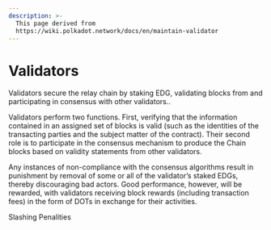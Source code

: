 ```yaml
---
description: >-
  This page derived from
  https://wiki.polkadot.network/docs/en/maintain-validator
---
```


# Validators

Validators secure the relay chain by staking EDG, validating blocks from and participating in consensus with other validators.. 

Validators perform two functions. First, verifying that the information contained in an assigned set of blocks is valid \(such as the identities of the transacting parties and the subject matter of the contract\). Their second role is to participate in the consensus mechanism to produce the Chain blocks based on validity statements from other validators.

 Any instances of non-compliance with the consensus algorithms result in punishment by removal of some or all of the validator’s staked EDGs, thereby discouraging bad actors. Good performance, however, will be rewarded, with validators receiving block rewards \(including transaction fees\) in the form of DOTs in exchange for their activities.

Slashing Penalities

